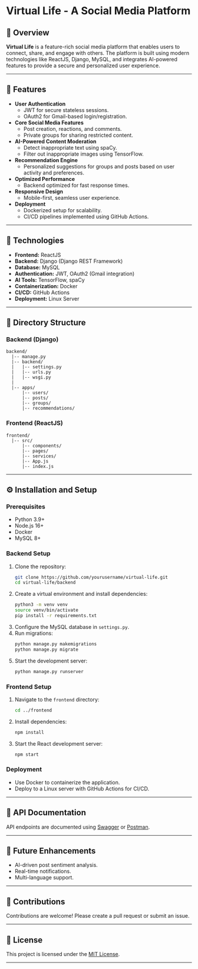 # Virtual Life - A Social Media Platform

## 🚀 Overview
**Virtual Life** is a feature-rich social media platform that enables users to connect, share, and engage with others. The platform is built using modern technologies like ReactJS, Django, MySQL, and integrates AI-powered features to provide a secure and personalized user experience.

---

## 🔧 Features
- **User Authentication**
  - JWT for secure stateless sessions.
  - OAuth2 for Gmail-based login/registration.
- **Core Social Media Features**
  - Post creation, reactions, and comments.
  - Private groups for sharing restricted content.
- **AI-Powered Content Moderation**
  - Detect inappropriate text using spaCy.
  - Filter out inappropriate images using TensorFlow.
- **Recommendation Engine**
  - Personalized suggestions for groups and posts based on user activity and preferences.
- **Optimized Performance**
  - Backend optimized for fast response times.
- **Responsive Design**
  - Mobile-first, seamless user experience.
- **Deployment**
  - Dockerized setup for scalability.
  - CI/CD pipelines implemented using GitHub Actions.

---

## 🔧 Technologies
- **Frontend:** ReactJS
- **Backend:** Django (Django REST Framework)
- **Database:** MySQL
- **Authentication:** JWT, OAuth2 (Gmail integration)
- **AI Tools:** TensorFlow, spaCy
- **Containerization:** Docker
- **CI/CD:** GitHub Actions
- **Deployment:** Linux Server

---

## 📂 Directory Structure

### Backend (Django)
```
backend/
  |-- manage.py
  |-- backend/
  |   |-- settings.py
  |   |-- urls.py
  |   |-- wsgi.py
  |
  |-- apps/
      |-- users/
      |-- posts/
      |-- groups/
      |-- recommendations/
```

### Frontend (ReactJS)
```
frontend/
  |-- src/
      |-- components/
      |-- pages/
      |-- services/
      |-- App.js
      |-- index.js
```

---

## ⚙️ Installation and Setup

### Prerequisites
- Python 3.9+
- Node.js 16+
- Docker
- MySQL 8+

### Backend Setup
1. Clone the repository:
   ```bash
   git clone https://github.com/yourusername/virtual-life.git
   cd virtual-life/backend
   ```
2. Create a virtual environment and install dependencies:
   ```bash
   python3 -m venv venv
   source venv/bin/activate
   pip install -r requirements.txt
   ```
3. Configure the MySQL database in `settings.py`.
4. Run migrations:
   ```bash
   python manage.py makemigrations
   python manage.py migrate
   ```
5. Start the development server:
   ```bash
   python manage.py runserver
   ```

### Frontend Setup
1. Navigate to the `frontend` directory:
   ```bash
   cd ../frontend
   ```
2. Install dependencies:
   ```bash
   npm install
   ```
3. Start the React development server:
   ```bash
   npm start
   ```

### Deployment
- Use Docker to containerize the application.
- Deploy to a Linux server with GitHub Actions for CI/CD.

---

## 🔎 API Documentation
API endpoints are documented using [Swagger](https://swagger.io/) or [Postman](https://www.postman.com/).

---

## 🤔 Future Enhancements
- AI-driven post sentiment analysis.
- Real-time notifications.
- Multi-language support.

---

## 🤝 Contributions
Contributions are welcome! Please create a pull request or submit an issue.

---

## 📜 License
This project is licensed under the [MIT License](LICENSE).

---

